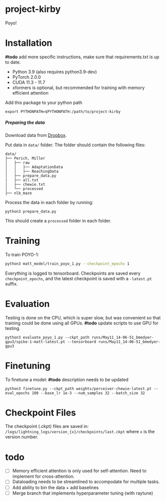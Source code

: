# project-kirby
Poyo!

# Installation

**#todo** add more specific instructions, make sure that requirements.txt is up to date.
- Python 3.9 (also requires python3.9-dev)
- PyTorch 2.0.0
- CUDA 11.3 - 11.7 
- xformers is optional, but recommended for training with memory efficient attention

Add this package to your python path
```
export PYTHONPATH=$PYTHONPATH:/path/to/project-kirby
```


##### Preparing the data

Download data from [Dropbox](https://www.dropbox.com/scl/fo/j9wwle1ta0r4hpxqu885n/h?dl=0&rlkey=o6mf1l1y9c5i3npeetwqi1krl).

Put data in `data/` folder. The folder should contain the following files:
```
data/
├── Perich, Miller
│   ├── raw
│   │   ├── AdaptationData
│   │   ├── ReachingData
│   ├── prepare_data.py
|   ├── all.txt
|   ├── chewie.txt
│   └── processed
├── nlb_maze
```

Process the data in each folder by running:
```
python3 prepare_data.py
```
This should create a `processed` folder in each folder.

# Training
To train POYO-1:
```bash
python3 matt_model/train_poyo_1.py --checkpoint_epochs 1
```
Everything is logged to tensorboard. Checkpoints are saved every `checkpoint_epochs`, and the latest checkpoint is saved with a `-latest.pt` suffix.

# Evaluation
Testing is done on the CPU, which is super slow, but was convenient so that training could be done using all GPUs. **#todo** update scripts to use GPU for testing.
```
python3 evaluate_poyo_1.py --ckpt_path runs/May11_14-06-51_bmedyer-gpu3/spike-1-matt-latest.pt --tensorboard runs/May11_14-06-51_bmedyer-gpu3
```

# Finetuning
To finetune a model: **#todo** description needs to be updated
```
python3 finetune.py --ckpt_path weights/perceiver-chewie-latest.pt --eval_epochs 100 --base_lr 1e-3 --num_samples 32 --batch_size 32
```

# Checkpoint Files
The checkpoint (.ckpt) files are saved in:
`/logs/lightning_logs/version_{x}/checkpoints/last.ckpt` where `x` is the version number.


# todo
- [ ] Memory efficient attention is only used for self-attention. Need to implement for cross-attention.
- [ ] Dataloading needs to be streamlined to accompodate for multiple tasks.
- [ ] Add ability to bin the data + add baselines 
- [ ] Merge branch that implements hyperparameter tuning (with raytune)
